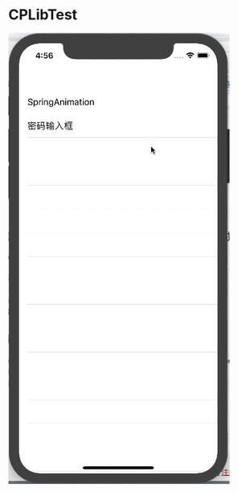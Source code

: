 # CPLibTest
![密码输入演示图片](https://raw.githubusercontent.com/captain520/CPLibTest/master/PasswdInputDemo.gif)
